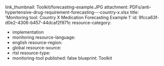link_thumbnail: Toolkit/forecasting-example.JPG
attachment: PDFs/anti-hypertensive-drug-requirement-forecasting---country-x.xlsx
title: 'Monitoring tool: Country X Medication Forecasting Example 1'
id: 9fcca63f-d0e2-4306-b457-44dcaf2f971c
resource-category:
  - implementation
  - monitoring
resource-language:
  - english
resource-region:
  - global
resource-source:
  - rtsl
resource-type:
  - monitoring-tool
published: false
blueprint: Toolkit
